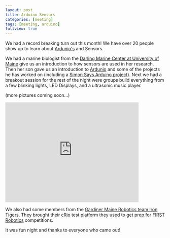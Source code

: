 ```yaml
---
layout: post
title: Arduino Sensors
categories: [meeting]
tags: [meeting, arduino]
fullview: true
---
```


We had a record breaking turn out this month!  We have over 20 people show up to learn about [Ardunio's](http://www.arduino.cc/) and Sensors.  

We had a marine biologist from the [Darling Marine Center at University of Maine](http://dmc.umaine.edu/) give us an introduction to how sensors are used in her research.  Then her son gave us an introduction to [Ardunio](http://www.arduino.cc/) and some of the projects he has worked on (including a [Simon Says Arduino project](http://www.instructables.com/id/Arduino-Simon-Says/)).  Next we had a breakout session for the rest of the night were groups build everything from a few blinking lights, LED Displays, and a ultrasonic music player.

(more pictures coming soon...)

<iframe width="420" height="315" src="https://www.youtube.com/embed/Au92kRnJhIY" frameborder="0" allowfullscreen></iframe>

We also had some members from the [Gardiner Maine Robotics team Iron Tigers](https://www.facebook.com/FIRST.Team.4041).  They brought their [cRio](http://www.ni.com/compactrio/) test platform they used to get prep for [FIRST Robotics](http://mainefirst.org/) competitions.  

It was fun night and thanks to everyone who came out!
